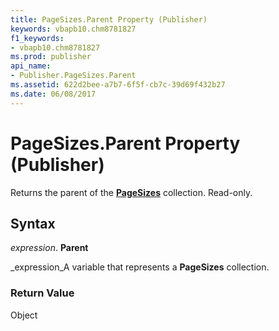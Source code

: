```yaml
---
title: PageSizes.Parent Property (Publisher)
keywords: vbapb10.chm8781827
f1_keywords:
- vbapb10.chm8781827
ms.prod: publisher
api_name:
- Publisher.PageSizes.Parent
ms.assetid: 622d2bee-a7b7-6f5f-cb7c-39d69f432b27
ms.date: 06/08/2017
---
```



# PageSizes.Parent Property (Publisher)

Returns the parent of the  **[PageSizes](Publisher.PageSizes.md)** collection. Read-only.


## Syntax

 _expression_. **Parent**

 _expression_A variable that represents a  **PageSizes** collection.


### Return Value

Object


